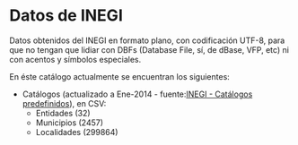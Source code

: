Datos de INEGI
==============


Datos obtenidos del INEGI en formato plano, con codificación UTF-8, para 
que no tengan que lidiar con DBFs (Database File, sí, de dBase, VFP, etc)
ni con acentos y símbolos especiales.

En éste catálogo actualmente se encuentran los siguientes:

* Catálogos (actualizado a Ene-2014 - fuente:[INEGI - Catálogos 
predefinidos][1]), en CSV:
   - Entidades (32) 
   - Municipios (2457)
   - Localidades (299864)

[1]: http://geoweb.inegi.org.mx/mgn2k/catalogo.jsp
